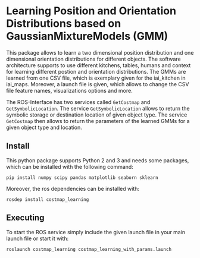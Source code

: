# Learning Position and Orientation Distributions based on GaussianMixtureModels (GMM)

This package allows to learn a two dimensional position distribution and one dimensional orientation distributions
for different objects. The software architecture supports to use different kitchens, tables, humans and context
for learning different postion and orientation distributions. The GMMs are learned from one CSV file, which is 
exemplary given for the iai_kitchen in iai_maps. Moreover, a launch file is given, which allows to change the CSV
file feature names, visualizations options and more.

The ROS-Interface has two services called `GetCostmap` and `GetSymbolicLocation`. The service `GetSymbolicLocation`
allows to return the symbolic storage or destination location of given object type. The service `GetCostmap` then
allows to return the parameters of the learned GMMs for a given object type and location. 

## Install

This python package supports Python 2 and 3 and needs some packages, which can be installed with the following command:

```
pip install numpy scipy pandas matplotlib seaborn sklearn
```

Moreover, the ros dependencies can be installed with:

```
rosdep install costmap_learning
```

## Executing

To start the ROS service simply include the given launch file in your main launch file or start it with: 

```
roslaunch costmap_learning costmap_learning_with_params.launch 
```

